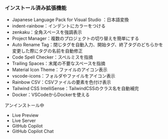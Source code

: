 ### インストール済み拡張機能
- Japanese Language Pack for Visual Studio ：日本語変換
- indent-rainbow：インデントにカラーをつける
- zenkaku：全角スペースを強調表示
- Project Manager：複数のプロジェクトの切り替えを簡単にする
- Auto Rename Tag：閉じタグを自動入力、開始タグ、終了タグのどちらかを変更した際にタグの名前を自動修正
- Code Spell Checker：スペルミスを指摘
- Trailing Spaces：末尾の不要なスペースを指摘
- Material Icon Theme：ファイルのアイコン表示
- vscode-icons：フォルダやファイルをアイコン表示
- Rainbow CSV：CSVファイルの要素を色付け表示
- Tailwind CSS IntelliSense：TailwindCSSのクラス名を自動補完
- Docker：VSCodeからDockerを使える


アンインストール中
- Live Preview
- Live Server
- GitHub Copilot
- GitHub Copilot Chat
